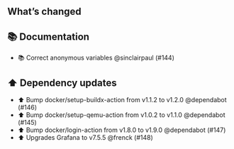 ## What’s changed

## 📚 Documentation

- 📚 Correct anonymous variables @sinclairpaul (#144)

## ⬆️ Dependency updates

- ⬆️ Bump docker/setup-buildx-action from v1.1.2 to v1.2.0 @dependabot (#146)
- ⬆️ Bump docker/setup-qemu-action from v1.0.2 to v1.1.0 @dependabot (#145)
- ⬆️ Bump docker/login-action from v1.8.0 to v1.9.0 @dependabot (#147)
- ⬆️ Upgrades Grafana to v7.5.5 @frenck (#148)

